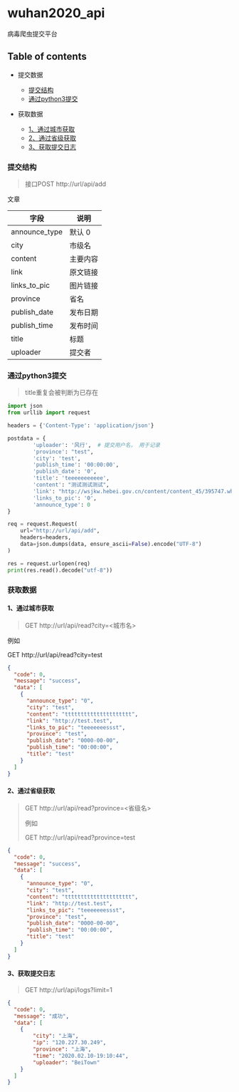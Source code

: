 # wuhan2020_api
病毒爬虫提交平台



## Table of contents

+ 提交数据
  + [提交结构](#提交结构)
  + [通过python3提交](#通过python3提交)

+ 获取数据
  + [1、通过城市获取](#1、通过城市获取)
  + [2、通过省级获取](#2、通过省级获取)
  + [3、获取提交日志](#3、获取提交日志)



### 提交结构

> 接口POST http://url/api/add

文章

| 字段          | 说明     |
| ------------- | -------- |
| announce_type | 默认 0 |
| city          | 市级名   |
| content       | 主要内容 |
| link          | 原文链接 |
| links_to_pic  | 图片链接 |
| province      | 省名     |
| publish_date  | 发布日期 |
| publish_time  | 发布时间 |
| title         | 标题     |
| uploader      | 提交者   |



### 通过python3提交

> title重复会被判断为已存在

```python
import json
from urllib import request

headers = {'Content-Type': 'application/json'}

postdata = {
        'uploader': '风行',  # 提交用户名， 用于记录
    	'province': "test",
    	'city': 'test',
    	'publish_time': '00:00:00',
    	'publish_date': '0',
    	'title': 'teeeeeeeeeee',
    	'content': "测试测试测试",
    	'link': "http://wsjkw.hebei.gov.cn/content/content_45/395747.whtml",
    	'links_to_pic': '0',
    	'announce_type': 0
}

req = request.Request(
    url="http://url/api/add", 
    headers=headers,
    data=json.dumps(data, ensure_ascii=False).encode("UTF-8")
)

res = request.urlopen(req)
print(res.read().decode("utf-8"))
```





### 获取数据

#### 1、通过城市获取

>GET http://url/api/read?city=<城市名>

例如

GET http://url/api/read?city=test

```json
{
  "code": 0,
  "message": "success",
  "data": [
    {
      "announce_type": "0",
      "city": "test",
      "content": "ttttttttttttttttttttt",
      "link": "http://test.test",
      "links_to_pic": "teeeeeeessst",
      "province": "test",
      "publish_date": "0000-00-00",
      "publish_time": "00:00:00",
      "title": "test"
    }
  ]
}
```

#### 2、通过省级获取

> GET http://url/api/read?province=<省级名>
>
> 例如
>
> GET http://url/api/read?province=test

```json
{
  "code": 0,
  "message": "success",
  "data": [
    {
      "announce_type": "0",
      "city": "test",
      "content": "ttttttttttttttttttttt",
      "link": "http://test.test",
      "links_to_pic": "teeeeeeessst",
      "province": "test",
      "publish_date": "0000-00-00",
      "publish_time": "00:00:00",
      "title": "test"
    }
  ]
}
```



#### 3、获取提交日志

> GET http://url/api/logs?limit=1

```json
{
  "code": 0,
  "message": "成功",
  "data": [
    { 
        "city": "上海", 
        "ip": "120.227.30.249", 
        "province": "上海", 
        "time": "2020.02.10-19:10:44", 
        "uploader": "BeiTown"
    }
  ]
}
```

